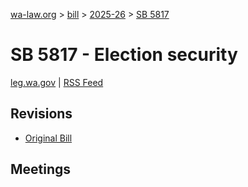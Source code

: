 [wa-law.org](/) > [bill](/bill/) > [2025-26](/bill/2025-26/) > [SB 5817](/bill/2025-26/sb/5817/)

# SB 5817 - Election security
[leg.wa.gov](https://app.leg.wa.gov/billsummary?BillNumber=5817&Year=2025&Initiative=false) | [RSS Feed](./rss.xml)

## Revisions
* [Original Bill](1/)

## Meetings